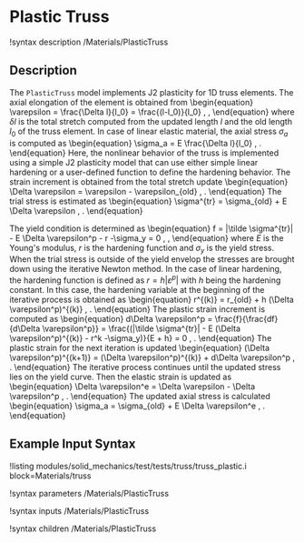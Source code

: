 # Plastic Truss

!syntax description /Materials/PlasticTruss

## Description

The `PlasticTruss` model implements J2 plasticity for 1D truss elements. The axial elongation of the element is obtained from
\begin{equation}
\varepsilon = \frac{\Delta l}{l_0} = \frac{(l-l_0)}{l_0} \, ,
\end{equation}
where $\delta l$ is the total stretch computed from the updated length $l$ and the old length $l_0$ of the truss element.
In case of linear elastic material, the axial stress $\sigma_a$ is computed as
\begin{equation}
\sigma_a = E \frac{\Delta l}{l_0} \, .
\end{equation}
Here, the nonlinear behavior of the truss is implemented using a simple J2 plasticity model that can use either simple linear hardening or a user-defined function to define the hardening behavior. The strain increment is obtained from the total stretch update
\begin{equation}
\Delta \varepsilon = \varepsilon  - \varepsilon_{old} \, .
\end{equation}
The trial stress is estimated as
\begin{equation}
\sigma^{tr} = \sigma_{old} + E \Delta \varepsilon \, .
\end{equation}

The yield condition is determined as
\begin{equation}
f = |\tilde \sigma^{tr}| - E \Delta \varepsilon^p - r -\sigma_y = 0 \, ,
\end{equation}
where $E$ is the Young's modulus, $r$ is the hardening function and $\sigma_y$ is the yield stress. When the trial stress is outside of the yield envelop the stresses are brought down using the iterative Newton method.
In the case of linear hardening, the hardening function is defined as $r=h |\varepsilon^p|$ with $h$ being the hardening constant. In this case, the hardening variable at the beginning of the iterative process is obtained as
\begin{equation}
r^{(k)} = r_{old} + h  (\Delta \varepsilon^p)^{(k)} \, .
\end{equation}
The plastic strain increment is computed as
\begin{equation}
d\Delta \varepsilon^p = \frac{f}{\frac{df}{d\Delta \varepsilon^p}} = \frac{(|\tilde \sigma^{tr}| - E (\Delta \varepsilon^p)^{(k)} - r^k -\sigma_y)}{E + h} = 0 \, .
\end{equation}
The plastic strain for the next iteration is updated
\begin{equation}
(\Delta \varepsilon^p)^{(k+1)} = (\Delta \varepsilon^p)^{(k)} + d\Delta \varepsilon^p \, .
\end{equation}
The iterative process continues until the updated stress lies on the yield curve.
Then the elastic strain is updated as
\begin{equation}
\Delta \varepsilon^e = \Delta \varepsilon - \Delta \varepsilon^p \, .
\end{equation}
The updated axial stress is calculated
\begin{equation}
\sigma_a = \sigma_{old} + E \Delta \varepsilon^e \, .
\end{equation}

## Example Input Syntax

!listing modules/solid_mechanics/test/tests/truss/truss_plastic.i block=Materials/truss

!syntax parameters /Materials/PlasticTruss

!syntax inputs /Materials/PlasticTruss

!syntax children /Materials/PlasticTruss
